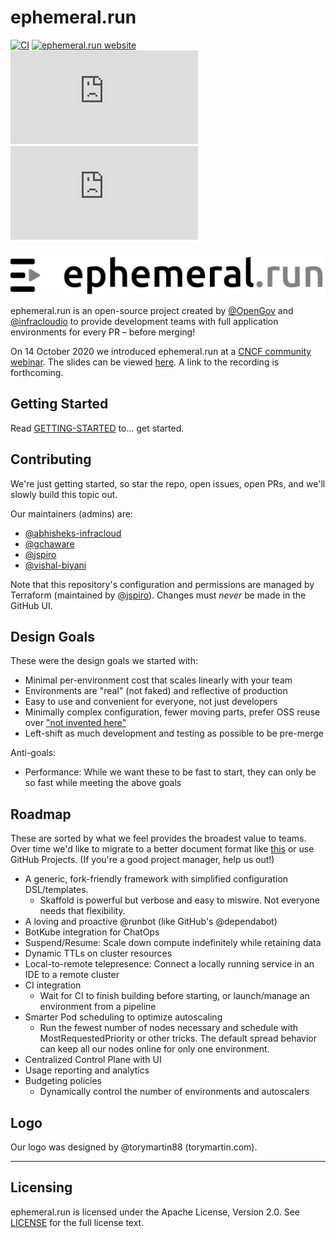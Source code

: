 # ephemeral.run

[![CI](https://github.com/OpenGov/ephemeral.run/workflows/CI/badge.svg?branch=main)](https://github.com/OpenGov/ephemeral.run/actions?query=workflow%3ACI+branch%3Adevelop)
[![ephemeral.run website](https://img.shields.io/badge/docs-ephemeral.run-blue.svg)](https://ephemeral.run)
[![Release Version](https://img.shields.io/github/v/release/OpenGov/ephemeral.run?label=ephemeral.run)](https://github.com/OpenGov/ephemeral.run/releases/latest)
[![License](https://img.shields.io/github/license/OpenGov/ephemeral.run?color=light%20green&logo=github)](https://github.com/OpenGov/ephemeral.run/blob/main/LICENSE)

![ephemeral.run logo](docs/static/ephemeral-run-logo.png "ephemeral.run")

ephemeral.run is an open-source project created by [@OpenGov](https://github.com/OpenGov) and [@infracloudio](https://github.com/infracloudio) to provide development teams with full application environments for every PR – before merging!

On 14 October 2020 we introduced ephemeral.run at a [CNCF community webinar](https://www.cncf.io/webinars/ephemeral-run-a-full-application-environment-for-every-pr-before-you-merge-to-master/). The slides can be viewed [here](https://docs.google.com/presentation/d/1qxDG2AnNu6od_H-og0tK7NKSw9PkFWco8ONdZCZGcS0/edit?usp=sharing). A link to the recording is forthcoming.

## Getting Started

Read [GETTING-STARTED](https://github.com/OpenGov/ephemeral.run/blob/main/GETTING-STARTED.md) to... get started.

## Contributing

We're just getting started, so star the repo, open issues, open PRs, and we'll slowly build this topic out.

Our maintainers (admins) are:

- [@abhisheks-infracloud](https://github.com/abhisheks-infracloud)
- [@gchaware](https://github.com/gchaware)
- [@jspiro](https://github.com/jspiro)
- [@vishal-biyani](https://github.com/vishal-biyani)

Note that this repository's configuration and permissions are managed by Terraform (maintained by [@jspiro](https://github.com/jspiro)). Changes must _never_ be made in the GitHub UI.

## Design Goals

These were the design goals we started with:

- Minimal per-environment cost that scales linearly with your team
- Environments are "real" (not faked) and reflective of production
- Easy to use and convenient for everyone, not just developers
- Minimally complex configuration, fewer moving parts, prefer OSS reuse over ["not invented here"](https://en.wikipedia.org/wiki/Not_invented_here)
- Left-shift as much development and testing as possible to be pre-merge

Anti-goals:

- Performance: While we want these to be fast to start, they can only be so fast while meeting the above goals

## Roadmap

These are sorted by what we feel provides the broadest value to teams. Over time we'd like to migrate to a better document format like [this](https://github.com/moby/moby/blob/master/ROADMAP.md) or use GitHub Projects. (If you're a good project manager, help us out!)

- A generic, fork-friendly framework with simplified configuration DSL/templates.
  - Skaffold is powerful but verbose and easy to miswire. Not everyone needs that flexibility.
- A loving and proactive @runbot (like GitHub's @dependabot)
- BotKube integration for ChatOps
- Suspend/Resume: Scale down compute indefinitely while retaining data
- Dynamic TTLs on cluster resources
- Local-to-remote telepresence: Connect a locally running service in an IDE to a remote cluster
- CI integration
  - Wait for CI to finish building before starting, or launch/manage an environment from a pipeline
- Smarter Pod scheduling to optimize autoscaling
  - Run the fewest number of nodes necessary and schedule with MostRequestedPriority or other tricks. The default spread behavior can keep all our nodes online for only one environment.
- Centralized Control Plane with UI
- Usage reporting and analytics
- Budgeting policies
  - Dynamically control the number of environments and autoscalers

## Logo

Our logo was designed by @torymartin88 (torymartin.com).

---

## Licensing

ephemeral.run is licensed under the Apache License, Version 2.0. See [LICENSE](https://github.com/OpenGov/ephemeral.run/blob/main/LICENSE) for the full license text.
